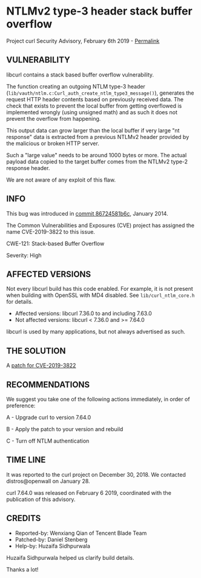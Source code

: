 NTLMv2 type-3 header stack buffer overflow
==========================================

Project curl Security Advisory, February 6th 2019 -
[Permalink](https://curl.se/docs/CVE-2019-3822.html)

VULNERABILITY
-------------

libcurl contains a stack based buffer overflow vulnerability.

The function creating an outgoing NTLM type-3 header
(`lib/vauth/ntlm.c:Curl_auth_create_ntlm_type3_message()`), generates the
request HTTP header contents based on previously received data. The check that
exists to prevent the local buffer from getting overflowed is implemented
wrongly (using unsigned math) and as such it does not prevent the overflow
from happening.

This output data can grow larger than the local buffer if very large "nt
response" data is extracted from a previous NTLMv2 header provided by the
malicious or broken HTTP server.

Such a "large value" needs to be around 1000 bytes or more. The actual payload
data copied to the target buffer comes from the NTLMv2 type-2 response header.

We are not aware of any exploit of this flaw.

INFO
----

This bug was introduced in [commit
86724581b6c](https://github.com/curl/curl/commit/86724581b6c), January 2014.

The Common Vulnerabilities and Exposures (CVE) project has assigned the name
CVE-2019-3822 to this issue.

CWE-121: Stack-based Buffer Overflow

Severity: High

AFFECTED VERSIONS
-----------------

Not every libcurl build has this code enabled. For example, it is not present
when building with OpenSSL with MD4 disabled. See `lib/curl_ntlm_core.h` for
details.

- Affected versions: libcurl 7.36.0 to and including 7.63.0
- Not affected versions: libcurl < 7.36.0 and >= 7.64.0

libcurl is used by many applications, but not always advertised as such.

THE SOLUTION
------------

A [patch for CVE-2019-3822](https://github.com/curl/curl/commit/50c9484278c63b958655a717844f0721263939cc)

RECOMMENDATIONS
---------------

We suggest you take one of the following actions immediately, in order of
preference:

 A - Upgrade curl to version 7.64.0

 B - Apply the patch to your version and rebuild

 C - Turn off NTLM authentication

TIME LINE
---------

It was reported to the curl project on December 30, 2018. We contacted
distros@openwall on January 28.

curl 7.64.0 was released on February 6 2019, coordinated with the publication
of this advisory.

CREDITS
-------

- Reported-by: Wenxiang Qian of Tencent Blade Team
- Patched-by: Daniel Stenberg
- Help-by: Huzaifa Sidhpurwala

Huzaifa Sidhpurwala helped us clarify build details.

Thanks a lot!
